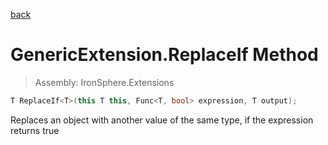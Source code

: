 ﻿

[back](/IronSphere.Extensions/types/GenericExtension)

# GenericExtension.ReplaceIf Method

> Assembly: IronSphere.Extensions

```csharp
T ReplaceIf<T>(this T this, Func<T, bool> expression, T output);
```

Replaces an object with another value of the same type, if the expression returns true

 